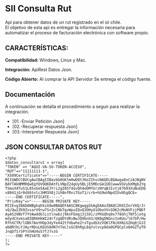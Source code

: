 # SII Consulta Rut
Api para obtener datos de un rut registrado en el sii chile.   
El objetivo de esta api es entregar la información necesaria para automatizar el proceso de facturación electrónica con software propio.

## CARACTERÍSTICAS:

**Compatibilidad:** Windows, Linux y Mac.

**Integración:** ApiRest Datos Json.

**Código Abierto:** Al comprar la API Servidor Se entrega el código fuente.

## Documentación

A continuación se detalla el procedimiento a seguir para realizar la integración.

-   [01.-Enviar Petición Json]
-   [02.-Recuperar respuesta Json]
-   [03.-Interpretar Respuesta Json] 


## JSON CONSULTAR DATOS RUT
````
<?php
$datos_consultarut = array(
"TOKEN" => "AQUI-VA-SU-TOKEN-ACCESO",
"RUT"=>"11111111-1",
"X509Certificate"=>"-----BEGIN CERTIFICATE-----
MIIGWDCCBUCgAwIBAgIIBavbb0GKlm0wDQYJKoZIhvcNAQELBQAwga8xCzAJBgNV
BAYTAkNMMRQwEgYDVQQKDAtFLVNpZ24gUy5BLjE5MDcGA1UECwwwVGVybXMgb2Yg
TSmxX4TuS1L05xGe5AaEJYri2gI0SfdevQh4eDMYGrzNYqBJIvtj67b93XuNuEDQ
v8041jGr0dX6tnlc3HM3X0jJihBnfRniTGoT1/crb+hG9wVNpdIUvNSgQCE=
-----END CERTIFICATE-----",
"PrivKey"=>"-----BEGIN PRIVATE KEY-----
MIIEvgIBADANBgkqhkiG9w0BAQEFAASCBKgwggSkAgEAAoIBAQC2K6IZnrVXQ/Jr
vQ/Qw2ZK9ZvsarV9rw7S+ZcCNbTgvWpuIQvQ3OHyU1OboVVcG9K2cMoNVFzjPBDf
AyAS29BVf7YVAwddGlLstlnwbzj9knFEmgj3jSOi/zPKGQhq9x778GhjTNf5jotg
mdydCXvmsa8ZQR6HkWI24rfzgQDYdRvBwJQ9bnbS/QKBgDNGnzIo0Uo/l67bP/Hw
RfhXCTR/lGBk7AeYHOp3dyYe442tfdbwheZrxTgudkXzVQKlFNi0XNiGZHq8jGJZ
abQRtkLYJAyrRDuLKEUS8dN7nTeLlsGC8hRgL8qYulvcp8daOGPQCploQ4GZTyTO
JnqDfIrSPYshHU4o57fJ7vzG
-----END PRIVATE KEY-----"
);
?>
````



 


